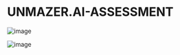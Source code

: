 # UNMAZER.AI-ASSESSMENT

![image](https://user-images.githubusercontent.com/59272263/115549073-d920e200-a2c5-11eb-8398-cb55f6d8694d.png)

![image](https://user-images.githubusercontent.com/59272263/115549164-f5248380-a2c5-11eb-9c2d-a32c90096b36.png)

